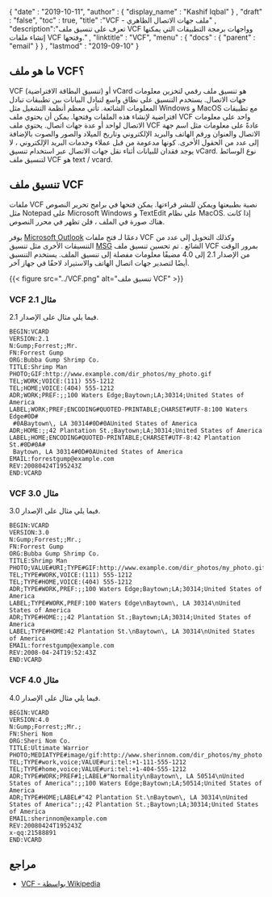 {
  "date" : "2019-10-11",
  "author" : {
    "display_name" : "Kashif Iqbal"
} ,
  "draft" : "false",
  "toc" : true,
  "title" :"VCF - ملف جهات الاتصال الظاهري" ,
  "description":"تعرف على تنسيق ملف VCF وواجهات برمجة التطبيقات التي يمكنها إنشاء ملفات VCF وفتحها." ,
  "linktitle" : "VCF",
  "menu" : {
    "docs" : {
      "parent" : "email"
}
} ,
  "lastmod" : "2019-09-10"
}

## ما هو ملف VCF؟

VCF (تنسيق البطاقة الافتراضية) أو vCard هو تنسيق ملف رقمي لتخزين معلومات جهات الاتصال. يستخدم التنسيق على نطاق واسع لتبادل البيانات بين تطبيقات تبادل المعلومات الشائعة. تأتي معظم أنظمة التشغيل مثل Windows و MacOS مع تطبيقات افتراضية لإنشاء هذه الملفات وفتحها. يمكن أن يحتوي ملف VCF واحد على معلومات الاتصال لواحد أو عدة جهات اتصال. يحتوي ملف VCF عادةً على معلومات مثل اسم جهة الاتصال والعنوان ورقم الهاتف والبريد الإلكتروني وتاريخ الميلاد والصور والصوت بالإضافة إلى عدد من الحقول الأخرى. كونها مدعومة من قبل عملاء وخدمات البريد الإلكتروني ، لا يوجد فقدان للبيانات أثناء نقل جهات الاتصال عبر استخدام تنسيق vCard. نوع الوسائط لتنسيق ملف VCF هو text / vcard.

## تنسيق ملف VCF

ملفات VCF نصية بطبيعتها ويمكن للبشر قراءتها. يمكن فتحها في برامج تحرير النصوص مثل Notepad على Microsoft Windows و TextEdit على نظام MacOS. إذا كانت هناك صورة في الملف ، فلن تظهر في محرر النصوص.

يوفر [Microsoft Outlook](https://support.office.com/en-us/article/send-and-save-contacts-as-vcards-vcf-files-94a17a6f-105f-46c7-9308-33658c1c2690) دعمًا لـ فتح ملفات VCF وكذلك التحويل إلى عدد من التنسيقات الأخرى مثل تنسيق [MSG](/ar/email/msg/) الشائع . تم تحسين تنسيق ملف VCF بمرور الوقت من الإصدار 2.1 إلى 4.0 مضيفًا معلومات مفصلة إلى تنسيق الملف. يستخدم التنسيق أيضًا لتصدير جهات اتصال الهاتف والاستيراد لاحقًا في جهاز آخر.

{{< figure src="../VCF.png" alt="تنسيق ملف VCF" >}}

### VCF 2.1 مثال

فيما يلي مثال على الإصدار 2.1.

```
BEGIN:VCARD
VERSION:2.1
N:Gump;Forrest;;Mr.
FN:Forrest Gump
ORG:Bubba Gump Shrimp Co.
TITLE:Shrimp Man
PHOTO;GIF:http://www.example.com/dir_photos/my_photo.gif
TEL;WORK;VOICE:(111) 555-1212
TEL;HOME;VOICE:(404) 555-1212
ADR;WORK;PREF:;;100 Waters Edge;Baytown;LA;30314;United States of America
LABEL;WORK;PREF;ENCODING#QUOTED-PRINTABLE;CHARSET#UTF-8:100 Waters Edge#0D#
 #0ABaytown\, LA 30314#0D#0AUnited States of America
ADR;HOME:;;42 Plantation St.;Baytown;LA;30314;United States of America
LABEL;HOME;ENCODING#QUOTED-PRINTABLE;CHARSET#UTF-8:42 Plantation St.#0D#0A#
 Baytown, LA 30314#0D#0AUnited States of America
EMAIL:forrestgump@example.com
REV:20080424T195243Z
END:VCARD
```

### VCF 3.0 مثال

فيما يلي مثال على الإصدار 3.0.

```
BEGIN:VCARD
VERSION:3.0
N:Gump;Forrest;;Mr.;
FN:Forrest Gump
ORG:Bubba Gump Shrimp Co.
TITLE:Shrimp Man
PHOTO;VALUE#URI;TYPE#GIF:http://www.example.com/dir_photos/my_photo.gif
TEL;TYPE#WORK,VOICE:(111) 555-1212
TEL;TYPE#HOME,VOICE:(404) 555-1212
ADR;TYPE#WORK,PREF:;;100 Waters Edge;Baytown;LA;30314;United States of America
LABEL;TYPE#WORK,PREF:100 Waters Edge\nBaytown\, LA 30314\nUnited States of America
ADR;TYPE#HOME:;;42 Plantation St.;Baytown;LA;30314;United States of America
LABEL;TYPE#HOME:42 Plantation St.\nBaytown\, LA 30314\nUnited States of America
EMAIL:forrestgump@example.com
REV:2008-04-24T19:52:43Z
END:VCARD
```

### VCF 4.0 مثال

فيما يلي مثال على الإصدار 4.0.

```
BEGIN:VCARD
VERSION:4.0
N:Gump;Forrest;;Mr.;
FN:Sheri Nom
ORG:Sheri Nom Co.
TITLE:Ultimate Warrior
PHOTO;MEDIATYPE#image/gif:http://www.sherinnom.com/dir_photos/my_photo.gif
TEL;TYPE#work,voice;VALUE#uri:tel:+1-111-555-1212
TEL;TYPE#home,voice;VALUE#uri:tel:+1-404-555-1212
ADR;TYPE#WORK;PREF#1;LABEL#"Normality\nBaytown\, LA 50514\nUnited States of America":;;100 Waters Edge;Baytown;LA;50514;United States of America
ADR;TYPE#HOME;LABEL#"42 Plantation St.\nBaytown\, LA 30314\nUnited States of America":;;42 Plantation St.;Baytown;LA;30314;United States of America
EMAIL:sherinnom@example.com
REV:20080424T195243Z
x-qq:21588891
END:VCARD
```

## مراجع

* [VCF - بواسطة Wikipedia](https://en.wikipedia.org/wiki/VCard)


